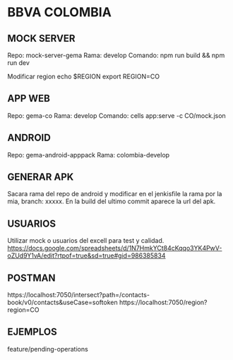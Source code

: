 # BBVA COLOMBIA


## MOCK SERVER
Repo: mock-server-gema 
Rama: develop
Comando: npm run build && npm run dev

Modificar region
echo $REGION
export REGION=CO


## APP WEB
Repo: gema-co
Rama: develop
Comando: cells app:serve -c CO/mock.json


## ANDROID
Repo: gema-android-apppack
Rama: colombia-develop


## GENERAR APK
Sacara rama del repo de android y modificar en el jenkisfile la rama por la mia, branch: xxxxx.
En la build del ultimo commit aparece la url del apk. 

## USUARIOS
Utilizar mock o usuarios del excell para test y calidad.
https://docs.google.com/spreadsheets/d/1N7HmkYCt84cKqqo3YK4PwV-oZUd9Y1vA/edit?rtpof=true&sd=true#gid=986385834


## POSTMAN
https://localhost:7050/intersect?path=/contacts-book/v0/contacts&useCase=softoken
https://localhost:7050/region?region=CO



## EJEMPLOS
feature/pending-operations